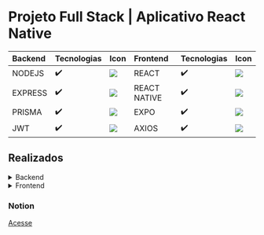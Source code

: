 # Projeto Full Stack | Aplicativo React Native

Backend | Tecnologias | Icon | Frontend | Tecnologias | Icon
:---------- | :---------- | :---------- | :---------- | :---------- | :----------
NODEJS | :heavy_check_mark: | <img src="https://skills.thijs.gg/icons?i=nodejs" />  | REACT | :heavy_check_mark: | <img src="https://skills.thijs.gg/icons?i=react" />
EXPRESS | :heavy_check_mark: | <img src="https://skills.thijs.gg/icons?i=express" />  | REACT NATIVE | :heavy_check_mark: | <img src="https://skills.thijs.gg/icons?i=react_native" />
PRISMA | :heavy_check_mark: | <img src="https://skills.thijs.gg/icons?i=prisma" /> | EXPO | :heavy_check_mark: | <img src="https://skills.thijs.gg/icons?i=expo" />
JWT | :heavy_check_mark: | <img src="https://skills.thijs.gg/icons?i=jwt" /> | AXIOS | :heavy_check_mark: | <img src="https://skills.thijs.gg/icons?i=axios" />

## Realizados
<details>
  <summary>
     Backend
  </summary><br />
  - <strong>Express:</strong> <br />
  <ul>
    <li>✔️ Roteamento do servidor</li>
    <li>✔️ Gerenciamento de rotas</li>
  </ul>
  - <strong>Prisma:</strong> <br />
  <ul>
    <li>✔️ Criação do banco de dados</li>
    <li>✔️ Criação de linhas nas tabelas</li>
    <li>✔️ Requisição de dados</li>
    <li>✔️ Atualização de campos</li>
    <li>✔️ Exclusão de elementos</li>
  </ul>
</details>

<details>
  <summary>
   Frontend
  </summary><br />
- <strong>React Native:</strong>
</details>


### Notion
<a href="https://www.notion.so/Back-end-28b1aaa1462444a996d7b798c96a47c4?pvs=4">Acesse</a>
